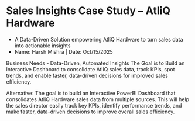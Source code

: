 # Sales Insights Case Study – AtliQ Hardware 
- A Data-Driven Solution empowering AtliQ Hardware to turn sales data into actionable insights  
- Name: Harsh Mishra | Date: Oct/15/2025


Business Needs - Data-Driven, Automated Insights 
The Goal is to Build an Interactive Dashboard to consolidate AtliQ sales data, track KPIs, spot trends, and
enable faster, data-driven decisions for improved sales efficiency.

Alternative: The goal is to build an Interactive PowerBI Dashboard that consolidates AtliQ Hardware sales data from multiple sources. This will help the sales director
easily track key KPIs, identify performance trends, and make faster, data-driven decisions to improve overall sales efficiency.












